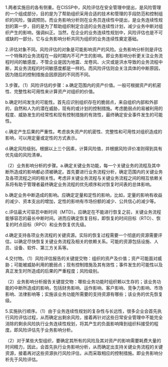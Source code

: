 1.两者实施目的各有侧重。在CISSP中，风险评估在安全管理中提出，是风险管理的一个组成部分，目的是为了帮助组织采用合适的技术和管理的手段防范和控制组织的风险，强调预防。而业务影响分析则在业务员连续性中提出，是业务连续性规划的第一步，目的是为了帮助组织制定合适的业务连续性计划，减少业务中断对组织产生的影响，强调纠正。当然，在企业的业务连续性规划中，风险评估也是不可或缺的一部分。它与业务影响分析共同为组织的业务连续性奠定基础。

2.评估对象不同。风险评估的对象是可能影响资产的风险。业务影响分析则是评估一个特殊的业务流程在一段时期内不可产生的影响。即业务影响分析更关注业务流程时间的敏感度，不管企业是因为地震、龙卷风、火灾或是洪水导致的业务流程中断，其业务流程的时间敏感度都是一样的。而风险评估则会关注具体的中断原因，因为随后的控制措施会因原因的不同而不同。

3.步骤。（1）风险评估的步骤：a.确定范围内的资产价值。一般可根据资产的机密性、完整性和可用性来计算资产对组织的价值。

b.确定时间发生的可能性。首先应识别组织存在的脆弱点，来自组织内部和外部的，自然和人为的潜在威胁，现有的或计划的控制措施。考虑脆弱点的易被利用的程度、威胁发生的经常性和现有控制措施的有效性，最终确定安全事件发生的可能性。

c.确定产生后果的严重性。考虑丧失资产的机密性、完整性和可用性对组织造成的影响，可以用定量或定性的方式表示。

d.确定风险级别。根据以上三个因素，计算风险值，并根据风险评价准则得到具有优先级的风险清单。

（2）业务影响分析的步骤。a.确定关键业务功能，每一个关键业务的流程及其中断所造成的影响都必须被确定。首先要进行业务流程分析，确定范围内的关键业务及各项流程之间的相关性。考虑非关键业务流程与关键业务流程之间的相互依赖关系将有助于管理者最终确定业务流程的优先顺序和对恢复时间表的总体影响。

b.确定业务中断造成的影响。应确定定量和定性的影响，比如，定量的影响有收益的减少、资本支出的增加，定性的影响有市场份额的减少、公共信心的减少等。

c.评估最大可容忍中断时间（MTD）。应确定在不能进行恢复之前，关键业务流程能够容忍的最长中断时间。进而应确定恢复目标，即恢复的时间目标（RTO）、恢复的时点目标（RPO）和业务恢复优先级。

d.确定支持各项业务流程的关键资源。实际的恢复过程需要一个彻底的资源需要评估，以确定尽快恢复关键业务流程及相关的依赖关系。可能的资源包括设施、人员、设备、软件、第三方关系等。

4.交付物。（1）风险评估报告的关键提交物：组织的资产及价值；资产可能面对威胁；可能被威胁利用的脆弱点；现有控制措施及其有效性；事件发生的可能性以及真正发生时所造成的后果的严重程度；风险级别。

（2）业务影响分析报告关键提交物：哪些业务功能时组织赖以生存的；该业务功能的中断所造成的影响，包括财务影响、运作影响、客户影响、竞争力影响、市场影响、法律影响等；实施该业务功能所需要的支持资源有哪些；该业务的优先恢复级。

5.实施执行顺序。（1）由于业务连续性规划的复杂性与长远性，很多企业会首先执行风险评估过程，从而确定出剩余风险，接着再针对这些日常安全管理中不能完全消除的剩余风险执行业务连续性规划，将其产生的负面影响降到组织科接受的程度。即风险评估先于业务影响分析。

（2）对于某些大型组织，要确定其所有的风险及其对资产的影响需要耗费大量的时间精力，因此，会首先执行业务影响分析，从而确定出支持关键业务流程的关键资源，接着再对这些资源执行风险评估，从而采取相应的控制措施。即业务影响分析先于风险评估。


